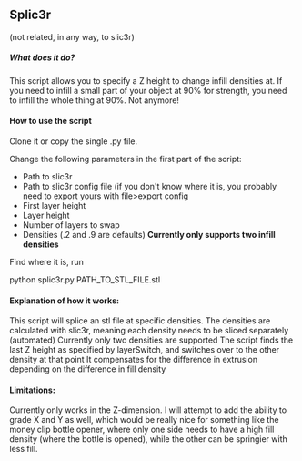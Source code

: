 ## Splic3r
(not related, in any way, to slic3r)

##### What does it do?
This script allows you to specify a Z height to change infill densities at. 
If you need to infill a small part of your object at 90% for strength, you need to infill the whole thing at 90%.
Not anymore!

#### How to use the script
Clone it or copy the single .py file.

Change the following parameters in the first part of the script:
* Path to slic3r
* Path to slic3r config file (if you don't know where it is, you probably need to export yours with file>export config
* First layer height
* Layer height
* Number of layers to swap
* Densities (.2 and .9 are defaults) **Currently only supports two infill densities**

Find where it is, run

  python splic3r.py PATH_TO_STL_FILE.stl

#### Explanation of how it works:

This script will splice an stl file at specific densities.
The densities are calculated with slic3r, meaning each density needs to be sliced separately (automated)
Currently only two densities are supported
The script finds the last Z height as specified by layerSwitch, and switches over to the other density at that point
It compensates for the difference in extrusion depending on the difference in fill density

#### Limitations:
Currently only works in the Z-dimension.
I will attempt to add the ability to grade X and Y as well, which would be really nice for something like the money clip bottle opener,
where only one side needs to have a high fill density (where the bottle is opened), while the other can be springier with less fill.
